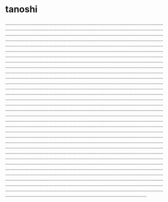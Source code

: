 # tanoshi

...............................................................................................................................................................................................................................................................................................................................................................................................................................................................................................................................................................................................................................................................................................................................................................................................................................................................................................................................................................................................................................................................................................................................................................................................................................................................................................................................................................................................................................................................................................................................................................................................................................................................................................................................................................................................................................................................................................................................................................................................................................................................................................................................................................................................................................................................................................................................................................................................................................................................................................................................................................................................................................................................................................................................................................................................................................................................................................................................................................................................................................................................................................................................................................................................................................................................................................................................................................................................................................................................................................................................................................................................................................................................................................................................................................................................................................................................................................................................................................................................................................................................................................................................................................................................................................................